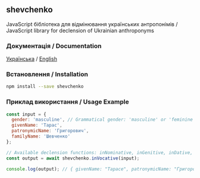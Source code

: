 ## shevchenko

JavaScript бібліотека для відмінювання українських антропонімів / JavaScript library for declension of Ukrainian anthroponyms

### Документація / Documentation

[Українська](https://tooleks.github.io/shevchenko-js) / [English](https://tooleks.github.io/shevchenko-js/en.html)

### Встановлення / Installation

```bash
npm install --save shevchenko
```

### Приклад використання / Usage Example

```JavaScript
const input = {
  gender: 'masculine', // Grammatical gender: 'masculine' or 'feminine'
  givenName: 'Тарас',
  patronymicName: 'Григорович',
  familyName: 'Шевченко'
};

// Available declension functions: inNominative, inGenitive, inDative, inAccusative, inAblative, inLocative, inVocative
const output = await shevchenko.inVocative(input);

console.log(output); // { givenName: "Тарасе", patronymicName: "Григоровичу", familyName: "Шевченку" }
```
